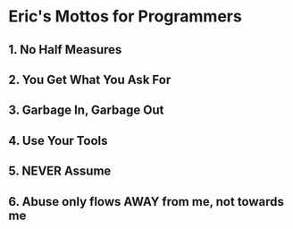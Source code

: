 # Eric's Mottos for Programmers

## 1. No Half Measures
## 2. You Get What You Ask For
## 3. Garbage In, Garbage Out
## 4. Use Your Tools
## 5. NEVER Assume
## 6. Abuse only flows AWAY from me, not towards me
